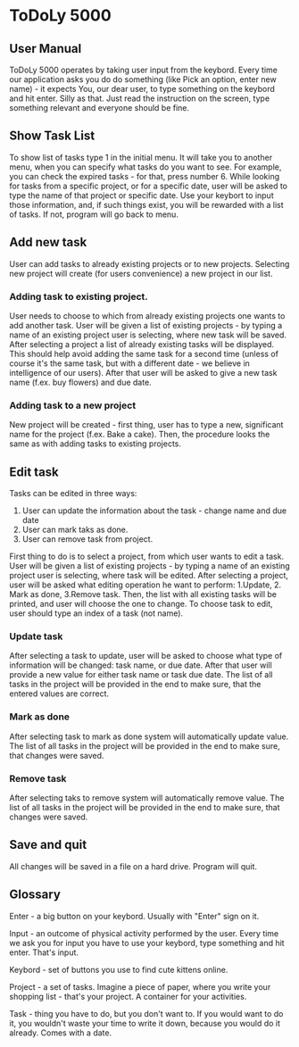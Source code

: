 # ToDoLy 5000

## User Manual

ToDoLy 5000 operates by taking user input from the keybord. Every time our application asks you do do something (like Pick an option, enter new name) - it expects You, our dear user, to type something on the keybord and hit enter. Silly as that. Just read the instruction on the screen, type something relevant and everyone should be fine.

## Show Task List

To show list of tasks type 1 in the initial menu.  It will take you to another menu, when you can specify what tasks do you want to see. For example, you can check the expired tasks - for that, press number 6. While looking for tasks from a specific project, or for a specific date, user will be asked to type the name of that project or specific date. Use your keybort to input those information, and, if such things exist, you will be rewarded with a list of tasks. If not, program will go back to menu.

## Add new task

User can add tasks to already existing projects or to new projects. Selecting new project will create (for users convenience) a new project in our list.

### Adding task to existing project.

User needs to choose to which from already existing projects one wants to add another task. User will be given a list of existing projects - by typing a name of an existing project user is selecting, where new task will be saved. After selecting a project a list of already existing tasks will be displayed. This should help avoid adding the same task for a second time (unless of course it's the same task, but with a different date - we believe in intelligence of our users). After that user will be asked to give a new task name (f.ex. buy flowers) and due date. 

### Adding task to a new project

New project will be created - first thing, user has to type a new, significant name for the project (f.ex. Bake a cake). Then, the procedure looks the same as with adding tasks to existing projects.

## Edit task

Tasks can be edited in three ways: 

1. User can update the information about the task - change name and due date
2. User can mark taks as done.
3. User can remove task from project.

First thing to do is to select a project, from which user wants to edit a task. User will be given a list of existing projects - by typing a name of an existing project user is selecting, where task will be edited. After selecting a project, user will be asked what editing operation he want to perform: 1.Update, 2. Mark as done, 3.Remove task. Then, the list with all existing tasks will be printed, and user will choose the one to change. To choose task to edit, user should type an index of a task (not name).

### Update task

After selecting a task to update, user will be asked to choose what type of information will be changed: task name, or due date. After that user will provide a new value for either task name or task due date. The list of all tasks in the project will be provided in the end to make sure, that the entered values are correct.

### Mark as done

After selecting task to mark as done system will automatically update value. The list of all tasks in the project will be provided in the end to make sure, that changes were saved.

### Remove task

After selecting taks to remove system will automatically remove value. The list of all tasks in the project will be provided in the end to make sure, that changes were saved.

## Save and quit

All changes will be saved in a file on a hard drive. Program will quit.

## Glossary

Enter - a big button on your keybord. Usually with "Enter" sign on it.

Input - an outcome of physical activity performed by the user. Every time we ask you for input you have to use your keybord, type something and hit enter. That's input.

Keybord - set of buttons you use to find cute kittens online.

Project - a set of tasks. Imagine a piece of paper, where you write your shopping list - that's your project. A container for your activities. 

Task - thing you have to do, but you don't want to. If you would want to do it, you wouldn't waste your time to write it down, because you would do it already. Comes with a date.

